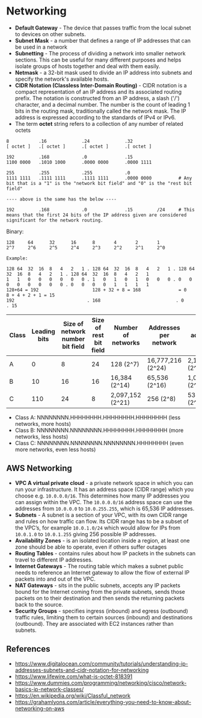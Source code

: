 # Networking

* **Default Gateway** - The device that passes traffic from the local subnet to devices on other subnets.
* **Subnet Mask** - a number that defines a range of IP addresses that can be used in a network
* **Subnetting** - The process of dividing a network into smaller network sections. This can be useful for many different purposes and helps isolate groups of hosts together and deal with them easily.
* **Netmask** -  a 32-bit mask used to divide an IP address into subnets and specify the network's available hosts.
* **CIDR Notation (Classless Inter-Domain Routing)** - CIDR notation is a compact representation of an IP address and its associated routing prefix. The notation is constructed from an IP address, a slash ('/') character, and a decimal number. The number is the count of leading 1 bits in the routing mask, traditionally called the network mask. The IP address is expressed according to the standards of IPv4 or IPv6.
* The term **octet** string refers to a collection of any number of related octets


```
8           .16             .24             .32         
[ octet ]   .[ octet ]      .[ octet ]      .[ octet ]

192         .168            .0              .15              
1100 0000   .1010 1000      .0000 0000      .0000 1111

255         .255            .255            .0
1111 1111   .1111 1111      .1111 1111      .0000 0000          # Any bit that is a "1" is the "network bit field" and "0" is the "rest bit field"

---- above is the same has the below ----

192         .168            .0              .15         /24     # This means that the first 24 bits of the IP address given are considered significant for the network routing.
```


Binary: 
```
128     64      32      16      8       4       2       1
2^7     2^6     2^5     2^4     2^3     2^2     2^1     2^0    

Example: 

128 64  32  16  8   4   2   1 . 128 64  32  16  8   4   2   1 . 128 64  32  16  8   4   2   1 . 128 64  32  16  8   4   2   1    
1   1   0   0   0   0   0   0 . 1   0   1   0   1   0   0   0 . 0   0   0   0   0   0   0   0 . 0   0   0   0   1   1   1   1 
128+64 = 192                    128 + 32 + 8 = 168              = 0                             8 + 4 + 2 + 1 = 15 
192                           . 168                            . 0                             . 15

```

| Class | Leading bits | Size of network number bit field | Size of rest bit field | Number of networks | Addresses per network | Total addresses in class | Start address | End address   | subnet mask dot-decimal notation | CIDR |
|-------|--------------|----------------------------------|------------------------|--------------------|-----------------------|--------------------------|---------------|---------------|----------------------------------|------|
| A     | 0            | 8                                | 24                     | 128 (2^7)          | 16,777,216 (2^24)     | 2,147,483,648 (2^31)     | 0.0.0.0       | 127.0.0.0     | 255.0.0.0                        | /8   | 
| B     | 10           | 16                               | 16                     | 16,384 (2^14)      | 65,536 (2^16)         | 1,073,741,824 (2^30)	   | 128.0.0.0     | 191.255.0.0   | 255.255.0.0	                  | /16  | 
| C     | 110          | 24                               | 8                      | 2,097,152 (2^21)   | 256 (2^8)     	    | 536,870,912   (2^29)	   | 192.0.0.0	   | 223.255.255.0 | 255.255.255.0                    | /24  | 
	

* Class A: NNNNNNNN.HHHHHHHH.HHHHHHHH.HHHHHHHH (less networks, more hosts)
* Class B: NNNNNNNN.NNNNNNNN.HHHHHHHH.HHHHHHHH (more networks, less hosts)
* Class C: NNNNNNNN.NNNNNNNN.NNNNNNNN.HHHHHHHH (even more networks, even less hosts)


## AWS Networking


* **VPC A virtual private cloud** - a private network space in which you can run your infrastructure. It has an address space (CIDR range) which you choose e.g. `10.0.0.0/16`. This determines how many IP addresses you can assign within the VPC. The `10.0.0.0/16` address space can use the addresses from `10.0.0.0` to `10.0.255.255`, which is 65,536 IP addresses.
* **Subnets** - A subnet is a section of your VPC, with its own CIDR range and rules on how traffic can flow. Its CIDR range has to be a subset of the VPC’s, for example `10.0.1.0/24` which would allow for IPs from `10.0.1.0` to `10.0.1.255` giving 256 possible IP addresses. 
* **Availability Zones** -  is an isolated location inside a region, at least one zone should be able to operate, even if others suffer outages 
* **Routing Tables** - contains rules about how IP packets in the subnets can travel to different IP addresses. 
* **Internet Gateways** - The routing table which makes a subnet public needs to reference an Internet gateway to allow the flow of external IP packets into and out of the VPC. 
* **NAT Gateways** - sits in the public subnets, accepts any IP packets bound for the Internet coming from the private subnets, sends those packets on to their destination and then sends the returning packets back to the source.
* **Security Groups** - specifies ingress (inbound) and egress (outbound) traffic rules, limiting them to certain sources (inbound) and destinations (outbound). They are associated with EC2 instances rather than subnets.


## References 
* https://www.digitalocean.com/community/tutorials/understanding-ip-addresses-subnets-and-cidr-notation-for-networking
* https://www.lifewire.com/what-is-octet-818391
* https://www.dummies.com/programming/networking/cisco/network-basics-ip-network-classes/
* https://en.wikipedia.org/wiki/Classful_network
* https://grahamlyons.com/article/everything-you-need-to-know-about-networking-on-aws